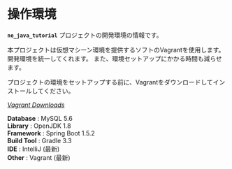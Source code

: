 # 操作環境
__`ne_java_tutorial`__  プロジェクトの開発環境の情報です。 

本プロジェクトは仮想マシーン環境を提供するソフトのVagrantを使用します。開発環境を統一してくれます。
また、環境セットアップにかかる時間も減らせます。

プロジェクトの環境をセットアップする前に、Vagrantをダウンロードしてインストールしてください。
 
[_Vagrant Downloads_ ](https://www.vagrantup.com/downloads.html)  


**Database** : MySQL 5.6    
**Library** : OpenJDK 1.8    
**Framework** : Spring Boot 1.5.2    
**Build Tool** : Gradle 3.3    
**IDE** :   IntelliJ (最新)    
**Other** : Vagrant  (最新)  
